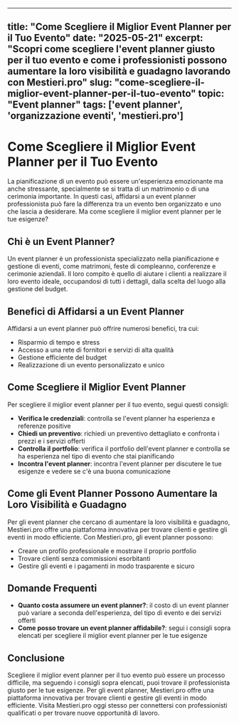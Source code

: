 
---
title: "Come Scegliere il Miglior Event Planner per il Tuo Evento"
date: "2025-05-21"
excerpt: "Scopri come scegliere l'event planner giusto per il tuo evento e come i professionisti possono aumentare la loro visibilità e guadagno lavorando con Mestieri.pro"
slug: "come-scegliere-il-miglior-event-planner-per-il-tuo-evento"
topic: "Event planner"
tags: ['event planner', 'organizzazione eventi', 'mestieri.pro']
---

# Come Scegliere il Miglior Event Planner per il Tuo Evento

La pianificazione di un evento può essere un'esperienza emozionante ma anche stressante, specialmente se si tratta di un matrimonio o di una cerimonia importante. In questi casi, affidarsi a un event planner professionista può fare la differenza tra un evento ben organizzato e uno che lascia a desiderare. Ma come scegliere il miglior event planner per le tue esigenze?

## Chi è un Event Planner?

Un event planner è un professionista specializzato nella pianificazione e gestione di eventi, come matrimoni, feste di compleanno, conferenze e cerimonie aziendali. Il loro compito è quello di aiutare i clienti a realizzare il loro evento ideale, occupandosi di tutti i dettagli, dalla scelta del luogo alla gestione del budget.

## Benefici di Affidarsi a un Event Planner

Affidarsi a un event planner può offrire numerosi benefici, tra cui:

* Risparmio di tempo e stress
* Accesso a una rete di fornitori e servizi di alta qualità
* Gestione efficiente del budget
* Realizzazione di un evento personalizzato e unico

## Come Scegliere il Miglior Event Planner

Per scegliere il miglior event planner per il tuo evento, segui questi consigli:

* **Verifica le credenziali**: controlla se l'event planner ha esperienza e referenze positive
* **Chiedi un preventivo**: richiedi un preventivo dettagliato e confronta i prezzi e i servizi offerti
* **Controlla il portfolio**: verifica il portfolio dell'event planner e controlla se ha esperienza nel tipo di evento che stai pianificando
* **Incontra l'event planner**: incontra l'event planner per discutere le tue esigenze e vedere se c'è una buona comunicazione

## Come gli Event Planner Possono Aumentare la Loro Visibilità e Guadagno

Per gli event planner che cercano di aumentare la loro visibilità e guadagno, Mestieri.pro offre una piattaforma innovativa per trovare clienti e gestire gli eventi in modo efficiente. Con Mestieri.pro, gli event planner possono:

* Creare un profilo professionale e mostrare il proprio portfolio
* Trovare clienti senza commissioni esorbitanti
* Gestire gli eventi e i pagamenti in modo trasparente e sicuro

## Domande Frequenti

* **Quanto costa assumere un event planner?**: il costo di un event planner può variare a seconda dell'esperienza, del tipo di evento e dei servizi offerti
* **Come posso trovare un event planner affidabile?**: segui i consigli sopra elencati per scegliere il miglior event planner per le tue esigenze

## Conclusione

Scegliere il miglior event planner per il tuo evento può essere un processo difficile, ma seguendo i consigli sopra elencati, puoi trovare il professionista giusto per le tue esigenze. Per gli event planner, Mestieri.pro offre una piattaforma innovativa per trovare clienti e gestire gli eventi in modo efficiente. Visita Mestieri.pro oggi stesso per connettersi con professionisti qualificati o per trovare nuove opportunità di lavoro.
